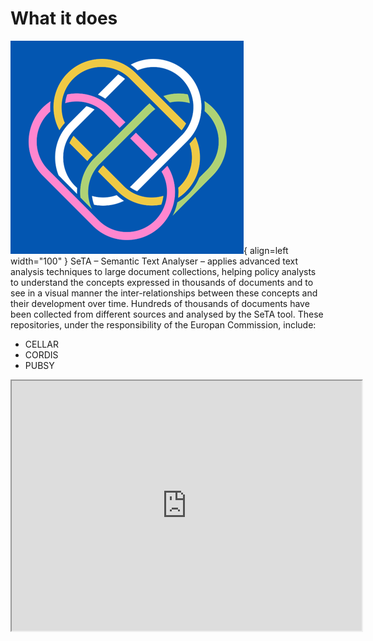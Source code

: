 # What it does


![Image title](./img/SeTA_logo.png){ align=left width="100" }
SeTA – Semantic Text Analyser – applies advanced text analysis techniques to large document collections, helping policy analysts to understand the concepts expressed in thousands of documents and to see in a visual manner the inter-relationships between these concepts and their development over time. Hundreds of thousands of documents have been collected from different sources and analysed by the SeTA tool. These repositories, under the responsibility of the Europan Commission, include:

- CELLAR 
- CORDIS  
- PUBSY



<iframe width='560' height='400' src='https://www.youtube.com/embed/jd6iXKr2UZg' align='middle' title='YouTube video player' allow='accelerometer; autoplay; clipboard-write; encrypted-media; gyroscope; picture-in-picture; web-share' allowFullScreen> </iframe>




